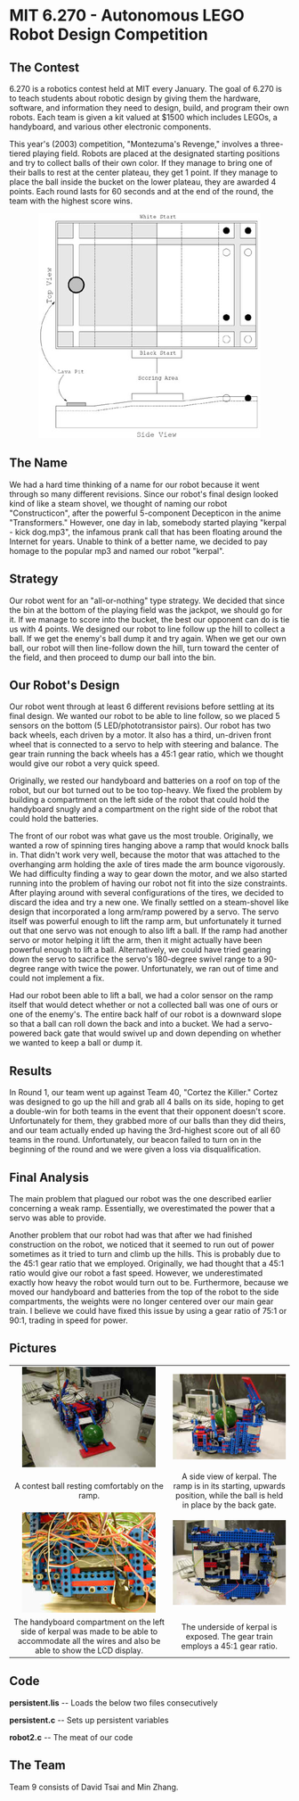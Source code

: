 # MIT 6.270 - Autonomous LEGO Robot Design Competition

## The Contest

6.270 is a robotics contest held at MIT every January.  The goal of 6.270 is to teach students about robotic design by giving them the hardware, software, and information they need to design, build, and program their own robots.  Each team is given a kit valued at $1500 which includes LEGOs, a handyboard, and various other electronic components.

This year's (2003) competition, "Montezuma's Revenge," involves a three-tiered playing field.  Robots are placed at the designated starting positions and try to collect balls of their own color.  If they manage to bring one of their balls to rest at the center plateau, they get 1 point.  If they manage to place the ball inside the bucket on the lower plateau, they are awarded 4 points.  Each round lasts for 60 seconds and at the end of the round, the team with the highest score wins.

<p align="center">
<img src="website/images/playing_field_small.jpg">
</p>

## The Name

We had a hard time thinking of a name for our robot because it went through so many different revisions.  Since our robot's final design looked kind of like a steam shovel, we thought of naming our robot "Constructicon", after the powerful 5-component Decepticon in the anime "Transformers."  However, one day in lab, somebody started playing "kerpal - kick dog.mp3", the infamous prank call that has been floating around the Internet for years.  Unable to think of a better name, we decided to pay homage to the popular mp3 and named our robot "kerpal". 

## Strategy

Our robot went for an "all-or-nothing" type strategy.  We decided that since the bin at the bottom of the playing field was the jackpot, we should go for it.  If we manage to score into the bucket, the best our opponent can do is tie us with 4 points.  We designed our robot to line follow up the hill to collect a ball.  If we get the enemy's ball dump it and try again.  When we get our own ball, our robot will then line-follow down the hill, turn toward the center of the field, and then proceed to dump our ball into the bin.

## Our Robot's Design

Our robot went through at least 6 different revisions before settling at its final design.  We wanted our robot to be able to line follow, so we placed 5 sensors on the bottom (5 LED/phototransistor pairs).  Our robot has two back wheels, each driven by a motor.  It also has a third, un-driven front wheel that is connected to a servo to help with steering and balance.  The gear train running the back wheels has a 45:1 gear ratio, which we thought would give our robot a very quick speed.

Originally, we rested our handyboard and batteries on a roof on top of the robot, but our bot turned out to be too top-heavy.  We fixed the problem by building a compartment on the left side of the robot that could hold the handyboard snugly and a compartment on the right side of the robot that could hold the batteries.

The front of our robot was what gave us the most trouble.  Originally, we wanted a row of spinning tires hanging above a ramp that would knock balls in.  That didn't work very well, because the motor that was attached to the overhanging arm holding the axle of tires made the arm bounce vigorously.  We had difficulty finding a way to gear down the motor, and we also started running into the problem of having our robot not fit into the size constraints.  After playing around with several configurations of the tires, we decided to discard the idea and try a new one.  We finally settled on a steam-shovel like design that incorporated a long arm/ramp powered by a servo.  The servo itself was powerful enough to lift the ramp arm, but unfortunately it turned out that one servo was not enough to also lift a ball.  If the ramp had another servo or motor helping it lift the arm, then it might actually have been powerful enough to lift a ball.  Alternatively, we could have tried gearing down the servo to sacrifice the servo's 180-degree swivel range to a 90-degree range with twice the power.  Unfortunately, we ran out of time and could not implement a fix.

Had our robot been able to lift a ball, we had a color sensor on the ramp itself that would detect whether or not a collected ball was one of ours or one of the enemy's.  The entire back half of our robot is a downward slope so that a ball can roll down the back and into a bucket.  We had a servo-powered back gate that would swivel up and down depending on whether we wanted to keep a ball or dump it.

## Results

In Round 1, our team went up against Team 40, "Cortez the Killer."  Cortez was designed to go up the hill and grab all 4 balls on its side, hoping to get a double-win for both teams in the event that their opponent doesn't score.  Unfortunately for them, they grabbed more of our balls than they did theirs, and our team actually ended up having the 3rd-highest score out of all 60 teams in the round.  Unfortunately, our beacon failed to turn on in the beginning of the round and we were given a loss via disqualification. 

## Final Analysis

The main problem that plagued our robot was the one described earlier concerning a weak ramp.  Essentially, we overestimated the power that a servo was able to provide.

Another problem that our robot had was that after we had finished construction on the robot, we noticed that it seemed to run out of power sometimes as it tried to turn and climb up the hills.  This is probably due to the 45:1 gear ratio that we employed.  Originally, we had thought that a 45:1 ratio would give our robot a fast speed.  However, we underestimated exactly how heavy the robot would turn out to be.  Furthermore, because we moved our handyboard and batteries from the top of the robot to the side compartments, the weights were no longer centered over our main gear train.  I believe we could have fixed this issue by using a gear ratio of 75:1 or 90:1, trading in speed for power.

## Pictures


| | |
|:---:|:---:|
| <img src="website/images/DSCN0703_small.jpg"> | <img src="website/images/DSCN0713_small.jpg"> |
| A contest ball resting comfortably on the ramp. | A side view of kerpal.  The ramp is in its starting, upwards position, while the ball is held in place by the back gate. |
| <img src="website/images/DSCN0723_small.jpg"> | <img src="website/images/DSCN0727_small.jpg"> |
| The handyboard compartment on the left side of kerpal was made to be able to accommodate all the wires and also be able to show the LCD display. | The underside of kerpal is exposed.  The gear train employs a 45:1 gear ratio. |


## Code

<strong>persistent.lis</strong> -- Loads the below two files consecutively

<strong>persistent.c</strong> -- Sets up persistent variables

<strong>robot2.c</strong> -- The meat of our code

## The Team

Team 9 consists of David Tsai and Min Zhang.